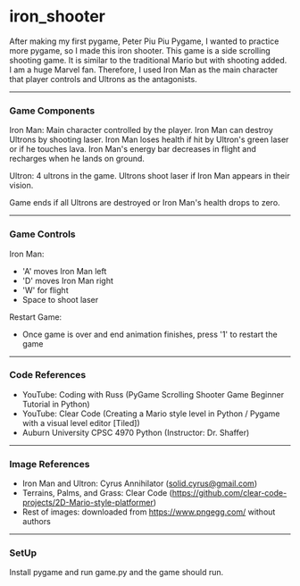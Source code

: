 # iron_shooter
After making my first pygame, Peter Piu Piu Pygame, I wanted to practice more pygame, so I made this iron shooter. 
This game is a side scrolling shooting game. It is similar to the traditional Mario but with shooting added. 
I am a huge Marvel fan. Therefore, I used Iron Man as the main character that player controls and Ultrons as the antagonists. 

----------------------------------------------
### Game Components
Iron Man: Main character controlled by the player. Iron Man can destroy Ultrons by shooting laser. 
Iron Man loses health if hit by Ultron's green laser or if he touches lava. Iron Man's energy bar decreases in flight and recharges when he lands on ground.

Ultron: 4 ultrons in the game. Ultrons shoot laser if Iron Man appears in their vision.

Game ends if all Ultrons are destroyed or Iron Man's health drops to zero.

-----------------------------------------------
### Game Controls
Iron Man:
- 'A' moves Iron Man left
- 'D' moves Iron Man right
- 'W' for flight
- Space to shoot laser 

Restart Game:
- Once game is over and end animation finishes, press '1' to restart the game

----------------------------------------------
### Code References
- YouTube: Coding with Russ (PyGame Scrolling Shooter Game Beginner Tutorial in Python)
- YouTube: Clear Code (Creating a Mario style level in Python / Pygame with a visual level editor [Tiled])
- Auburn University CPSC 4970 Python (Instructor: Dr. Shaffer)

----------------------------------------------
### Image References
- Iron Man and Ultron: Cyrus Annihilator (solid.cyrus@gmail.com)
- Terrains, Palms, and Grass: Clear Code (https://github.com/clear-code-projects/2D-Mario-style-platformer)
- Rest of images: downloaded from https://www.pngegg.com/ without authors

---------------------------------------------
### SetUp
Install pygame and run game.py and the game should run.


